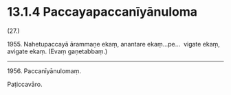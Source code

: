 # 13.1.4 Paccayapaccanīyānuloma

(27.)

1955\. Nahetupaccayā ārammaṇe ekaṃ, anantare ekaṃ…pe…  vigate ekaṃ, avigate ekaṃ. (Evaṃ gaṇetabbaṃ.)

---

1956\. Paccanīyānulomaṃ.

Paṭiccavāro.
